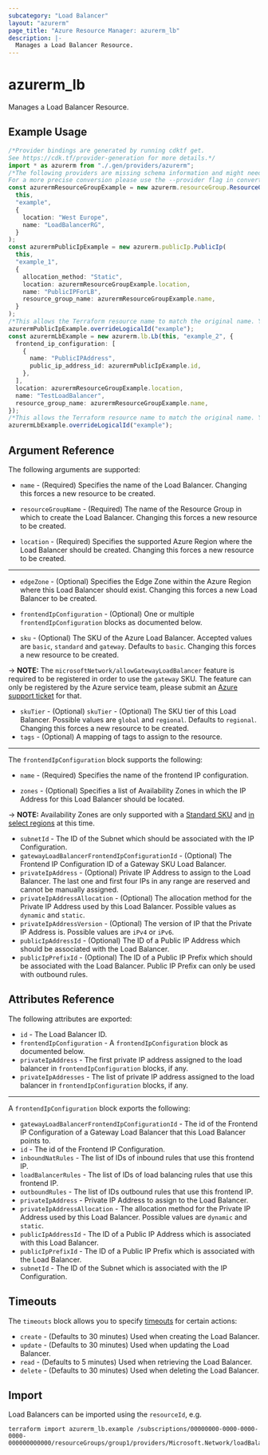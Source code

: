 ```yaml
---
subcategory: "Load Balancer"
layout: "azurerm"
page_title: "Azure Resource Manager: azurerm_lb"
description: |-
  Manages a Load Balancer Resource.
---
```


# azurerm\_lb

Manages a Load Balancer Resource.

## Example Usage

```typescript
/*Provider bindings are generated by running cdktf get.
See https://cdk.tf/provider-generation for more details.*/
import * as azurerm from "./.gen/providers/azurerm";
/*The following providers are missing schema information and might need manual adjustments to synthesize correctly: azurerm.
For a more precise conversion please use the --provider flag in convert.*/
const azurermResourceGroupExample = new azurerm.resourceGroup.ResourceGroup(
  this,
  "example",
  {
    location: "West Europe",
    name: "LoadBalancerRG",
  }
);
const azurermPublicIpExample = new azurerm.publicIp.PublicIp(
  this,
  "example_1",
  {
    allocation_method: "Static",
    location: azurermResourceGroupExample.location,
    name: "PublicIPForLB",
    resource_group_name: azurermResourceGroupExample.name,
  }
);
/*This allows the Terraform resource name to match the original name. You can remove the call if you don't need them to match.*/
azurermPublicIpExample.overrideLogicalId("example");
const azurermLbExample = new azurerm.lb.Lb(this, "example_2", {
  frontend_ip_configuration: [
    {
      name: "PublicIPAddress",
      public_ip_address_id: azurermPublicIpExample.id,
    },
  ],
  location: azurermResourceGroupExample.location,
  name: "TestLoadBalancer",
  resource_group_name: azurermResourceGroupExample.name,
});
/*This allows the Terraform resource name to match the original name. You can remove the call if you don't need them to match.*/
azurermLbExample.overrideLogicalId("example");

```

## Argument Reference

The following arguments are supported:

*   `name` - (Required) Specifies the name of the Load Balancer. Changing this forces a new resource to be created.

*   `resourceGroupName` - (Required) The name of the Resource Group in which to create the Load Balancer. Changing this forces a new resource to be created.

*   `location` - (Required) Specifies the supported Azure Region where the Load Balancer should be created. Changing this forces a new resource to be created.

***

*   `edgeZone` - (Optional) Specifies the Edge Zone within the Azure Region where this Load Balancer should exist. Changing this forces a new Load Balancer to be created.

*   `frontendIpConfiguration` - (Optional) One or multiple `frontendIpConfiguration` blocks as documented below.

*   `sku` - (Optional) The SKU of the Azure Load Balancer. Accepted values are `basic`, `standard` and `gateway`. Defaults to `basic`. Changing this forces a new resource to be created.

\-> **NOTE:** The `microsoftNetwork/allowGatewayLoadBalancer` feature is required to be registered in order to use the `gateway` SKU. The feature can only be registered by the Azure service team, please submit an [Azure support ticket](https://azure.microsoft.com/en-us/support/create-ticket/) for that.

* `skuTier` - (Optional) `skuTier` - (Optional) The SKU tier of this Load Balancer. Possible values are `global` and `regional`. Defaults to `regional`. Changing this forces a new resource to be created.
* `tags` - (Optional) A mapping of tags to assign to the resource.

***

The `frontendIpConfiguration` block supports the following:

*   `name` - (Required) Specifies the name of the frontend IP configuration.

*   `zones` - (Optional) Specifies a list of Availability Zones in which the IP Address for this Load Balancer should be located.

\-> **NOTE:** Availability Zones are only supported with a [Standard SKU](https://docs.microsoft.com/azure/load-balancer/load-balancer-standard-availability-zones) and [in select regions](https://docs.microsoft.com/azure/availability-zones/az-overview) at this time.

* `subnetId` - The ID of the Subnet which should be associated with the IP Configuration.
* `gatewayLoadBalancerFrontendIpConfigurationId` - (Optional) The Frontend IP Configuration ID of a Gateway SKU Load Balancer.
* `privateIpAddress` - (Optional) Private IP Address to assign to the Load Balancer. The last one and first four IPs in any range are reserved and cannot be manually assigned.
* `privateIpAddressAllocation` - (Optional) The allocation method for the Private IP Address used by this Load Balancer. Possible values as `dynamic` and `static`.
* `privateIpAddressVersion` - (Optional) The version of IP that the Private IP Address is. Possible values are `iPv4` or `iPv6`.
* `publicIpAddressId` - (Optional) The ID of a Public IP Address which should be associated with the Load Balancer.
* `publicIpPrefixId` - (Optional) The ID of a Public IP Prefix which should be associated with the Load Balancer. Public IP Prefix can only be used with outbound rules.

## Attributes Reference

The following attributes are exported:

* `id` - The Load Balancer ID.
* `frontendIpConfiguration` - A `frontendIpConfiguration` block as documented below.
* `privateIpAddress` - The first private IP address assigned to the load balancer in `frontendIpConfiguration` blocks, if any.
* `privateIpAddresses` - The list of private IP address assigned to the load balancer in `frontendIpConfiguration` blocks, if any.

***

A `frontendIpConfiguration` block exports the following:

* `gatewayLoadBalancerFrontendIpConfigurationId` - The id of the Frontend IP Configuration of a Gateway Load Balancer that this Load Balancer points to.
* `id` - The id of the Frontend IP Configuration.
* `inboundNatRules` - The list of IDs of inbound rules that use this frontend IP.
* `loadBalancerRules` - The list of IDs of load balancing rules that use this frontend IP.
* `outboundRules` - The list of IDs outbound rules that use this frontend IP.
* `privateIpAddress` - Private IP Address to assign to the Load Balancer.
* `privateIpAddressAllocation` - The allocation method for the Private IP Address used by this Load Balancer. Possible values are `dynamic` and `static`.
* `publicIpAddressId` - The ID of a Public IP Address which is associated with this Load Balancer.
* `publicIpPrefixId` - The ID of a Public IP Prefix which is associated with the Load Balancer.
* `subnetId` - The ID of the Subnet which is associated with the IP Configuration.

## Timeouts

The `timeouts` block allows you to specify [timeouts](https://www.terraform.io/language/resources/syntax#operation-timeouts) for certain actions:

* `create` - (Defaults to 30 minutes) Used when creating the Load Balancer.
* `update` - (Defaults to 30 minutes) Used when updating the Load Balancer.
* `read` - (Defaults to 5 minutes) Used when retrieving the Load Balancer.
* `delete` - (Defaults to 30 minutes) Used when deleting the Load Balancer.

## Import

Load Balancers can be imported using the `resourceId`, e.g.

```shell
terraform import azurerm_lb.example /subscriptions/00000000-0000-0000-0000-000000000000/resourceGroups/group1/providers/Microsoft.Network/loadBalancers/lb1
```
